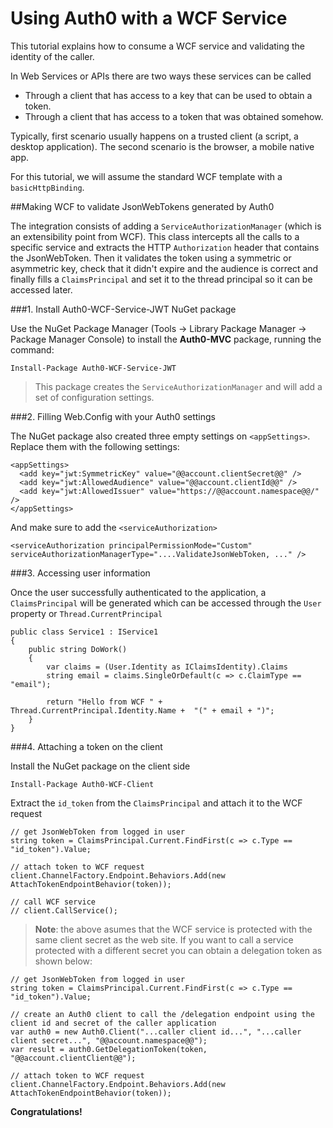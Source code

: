 # Using Auth0 with a WCF Service

This tutorial explains how to consume a WCF service and validating the identity of the caller.

In Web Services or APIs there are two ways these services can be called

* Through a client that has access to a key that can be used to obtain a token.
* Through a client that has access to a token that was obtained somehow.

Typically, first scenario usually happens on a trusted client (a script, a desktop application). The second scenario is the browser, a mobile native app.

For this tutorial, we will assume the standard WCF template with a `basicHttpBinding`.

##Making WCF to validate JsonWebTokens generated by Auth0

The integration consists of adding a `ServiceAuthorizationManager` (which is an extensibility point from WCF). This class intercepts all the calls to a specific service and extracts the HTTP `Authorization` header that contains the JsonWebToken. Then it validates the token using a symmetric or asymmetric key, check that it didn't expire and the audience is correct and finally fills a `ClaimsPrincipal` and set it to the thread principal so it can be accessed later.

###1. Install Auth0-WCF-Service-JWT NuGet package

Use the NuGet Package Manager (Tools -> Library Package Manager -> Package Manager Console) to install the **Auth0-MVC** package, running the command:

    Install-Package Auth0-WCF-Service-JWT

> This package creates the `ServiceAuthorizationManager` and will add a set of configuration settings.

###2. Filling Web.Config with your Auth0 settings

The NuGet package also created three empty settings on `<appSettings>`. Replace them with the following settings:

    <appSettings>
      <add key="jwt:SymmetricKey" value="@@account.clientSecret@@" />
      <add key="jwt:AllowedAudience" value="@@account.clientId@@" />
      <add key="jwt:AllowedIssuer" value="https://@@account.namespace@@/" />
    </appSettings>

And make sure to add the `<serviceAuthorization>`

    <serviceAuthorization principalPermissionMode="Custom" serviceAuthorizationManagerType="....ValidateJsonWebToken, ..." />

###3. Accessing user information

Once the user successfully authenticated to the application, a `ClaimsPrincipal` will be generated which can be accessed through the `User` property or `Thread.CurrentPrincipal`

    public class Service1 : IService1
    {
        public string DoWork()
        {
            var claims = (User.Identity as IClaimsIdentity).Claims
            string email = claims.SingleOrDefault(c => c.ClaimType == "email");

            return "Hello from WCF " + Thread.CurrentPrincipal.Identity.Name +  "(" + email + ")";
        }
    }

###4. Attaching a token on the client

Install the NuGet package on the client side

    Install-Package Auth0-WCF-Client

Extract the `id_token` from the `ClaimsPrincipal` and attach it to the WCF request

    // get JsonWebToken from logged in user
    string token = ClaimsPrincipal.Current.FindFirst(c => c.Type == "id_token").Value;
    
    // attach token to WCF request
    client.ChannelFactory.Endpoint.Behaviors.Add(new AttachTokenEndpointBehavior(token));
    
    // call WCF service
    // client.CallService();

> **Note**: the above asumes that the WCF service is protected with the same client secret as the web site. If you want to call a service protected with a different secret you can obtain a delegation token as shown below:
    
    // get JsonWebToken from logged in user
    string token = ClaimsPrincipal.Current.FindFirst(c => c.Type == "id_token").Value;

    // create an Auth0 client to call the /delegation endpoint using the client id and secret of the caller application
    var auth0 = new Auth0.Client("...caller client id...", "...caller client secret...", "@@account.namespace@@");
    var result = auth0.GetDelegationToken(token, "@@account.clientClient@@");
        
    // attach token to WCF request
    client.ChannelFactory.Endpoint.Behaviors.Add(new AttachTokenEndpointBehavior(token));

**Congratulations!**


